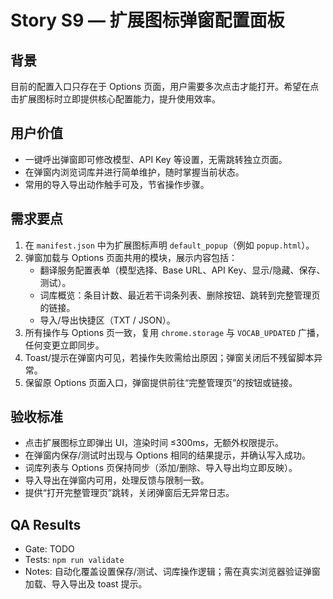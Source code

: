 # Story S9 — 扩展图标弹窗配置面板

## 背景
目前的配置入口只存在于 Options 页面，用户需要多次点击才能打开。希望在点击扩展图标时立即提供核心配置能力，提升使用效率。

## 用户价值
- 一键呼出弹窗即可修改模型、API Key 等设置，无需跳转独立页面。
- 在弹窗内浏览词库并进行简单维护，随时掌握当前状态。
- 常用的导入导出动作触手可及，节省操作步骤。

## 需求要点
1. 在 `manifest.json` 中为扩展图标声明 `default_popup`（例如 `popup.html`）。
2. 弹窗加载与 Options 页面共用的模块，展示内容包括：
   - 翻译服务配置表单（模型选择、Base URL、API Key、显示/隐藏、保存、测试）。
   - 词库概览：条目计数、最近若干词条列表、删除按钮、跳转到完整管理页的链接。
   - 导入/导出快捷区（TXT / JSON）。
3. 所有操作与 Options 页一致，复用 `chrome.storage` 与 `VOCAB_UPDATED` 广播，任何变更立即同步。
4. Toast/提示在弹窗内可见，若操作失败需给出原因；弹窗关闭后不残留脚本异常。
5. 保留原 Options 页面入口，弹窗提供前往“完整管理页”的按钮或链接。

## 验收标准
- 点击扩展图标立即弹出 UI，渲染时间 ≤300ms，无额外权限提示。
- 在弹窗内保存/测试时出现与 Options 相同的结果提示，并确认写入成功。
- 词库列表与 Options 页保持同步（添加/删除、导入导出均立即反映）。
- 导入导出在弹窗内可用，处理反馈与限制一致。
- 提供“打开完整管理页”跳转，关闭弹窗后无异常日志。

## QA Results
- Gate: TODO
- Tests: `npm run validate`
- Notes: 自动化覆盖设置保存/测试、词库操作逻辑；需在真实浏览器验证弹窗加载、导入导出及 toast 提示。
